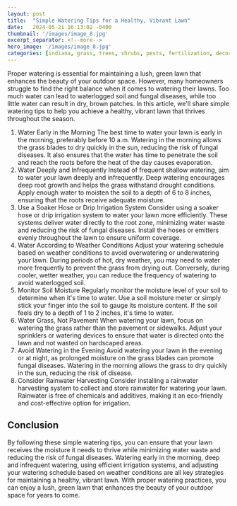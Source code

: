 ```yaml
---
layout: post
title:  "Simple Watering Tips for a Healthy, Vibrant Lawn"
date:   2024-05-21 16:13:02 -0400
thumbnail: '/images/image_8.jpg'
excerpt_separator: <!--more-->
hero_image: '/images/image_8.jpg'
categories: [indiana, grass, trees, shrubs, pests, fertilization, decoration, curb appeal, garden, flowers, recreation]
---
```

Proper watering is essential for maintaining a lush, green lawn that enhances the beauty of your outdoor space. <!--more-->However, many homeowners struggle to find the right balance when it comes to watering their lawns. Too much water can lead to waterlogged soil and fungal diseases, while too little water can result in dry, brown patches. In this article, we'll share simple watering tips to help you achieve a healthy, vibrant lawn that thrives throughout the season.
1. Water Early in the Morning
The best time to water your lawn is early in the morning, preferably before 10 a.m. Watering in the morning allows the grass blades to dry quickly in the sun, reducing the risk of fungal diseases. It also ensures that the water has time to penetrate the soil and reach the roots before the heat of the day causes evaporation.
2. Water Deeply and Infrequently
Instead of frequent shallow watering, aim to water your lawn deeply and infrequently. Deep watering encourages deep root growth and helps the grass withstand drought conditions. Apply enough water to moisten the soil to a depth of 6 to 8 inches, ensuring that the roots receive adequate moisture.
3. Use a Soaker Hose or Drip Irrigation System
Consider using a soaker hose or drip irrigation system to water your lawn more efficiently. These systems deliver water directly to the root zone, minimizing water waste and reducing the risk of fungal diseases. Install the hoses or emitters evenly throughout the lawn to ensure uniform coverage.
4. Water According to Weather Conditions
Adjust your watering schedule based on weather conditions to avoid overwatering or underwatering your lawn. During periods of hot, dry weather, you may need to water more frequently to prevent the grass from drying out. Conversely, during cooler, wetter weather, you can reduce the frequency of watering to avoid waterlogged soil.
5. Monitor Soil Moisture
Regularly monitor the moisture level of your soil to determine when it's time to water. Use a soil moisture meter or simply stick your finger into the soil to gauge its moisture content. If the soil feels dry to a depth of 1 to 2 inches, it's time to water.
6. Water Grass, Not Pavement
When watering your lawn, focus on watering the grass rather than the pavement or sidewalks. Adjust your sprinklers or watering devices to ensure that water is directed onto the lawn and not wasted on hardscaped areas.
7. Avoid Watering in the Evening
Avoid watering your lawn in the evening or at night, as prolonged moisture on the grass blades can promote fungal diseases. Watering in the morning allows the grass to dry quickly in the sun, reducing the risk of disease.
8. Consider Rainwater Harvesting
Consider installing a rainwater harvesting system to collect and store rainwater for watering your lawn. Rainwater is free of chemicals and additives, making it an eco-friendly and cost-effective option for irrigation.

## Conclusion
By following these simple watering tips, you can ensure that your lawn receives the moisture it needs to thrive while minimizing water waste and reducing the risk of fungal diseases. Watering early in the morning, deep and infrequent watering, using efficient irrigation systems, and adjusting your watering schedule based on weather conditions are all key strategies for maintaining a healthy, vibrant lawn. With proper watering practices, you can enjoy a lush, green lawn that enhances the beauty of your outdoor space for years to come.
